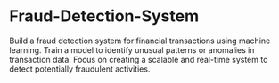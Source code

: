 # Fraud-Detection-System
 Build a fraud detection system for financial transactions using machine learning. Train a model to identify unusual patterns or anomalies in transaction data. Focus on creating a scalable and real-time system to detect potentially fraudulent activities.
